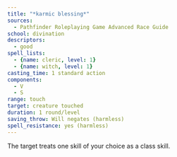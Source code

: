 ```yaml
---
title: "*karmic blessing*"
sources:
  - Pathfinder Roleplaying Game Advanced Race Guide
school: divination
descriptors:
  - good
spell_lists:
  - {name: cleric, level: 1}
  - {name: witch, level: 1}
casting_time: 1 standard action
components:
  - V
  - S
range: touch
target: creature touched
duration: 1 round/level
saving_throw: Will negates (harmless)
spell_resistance: yes (harmless)
---
```


The target treats one skill of your choice as a class skill.
